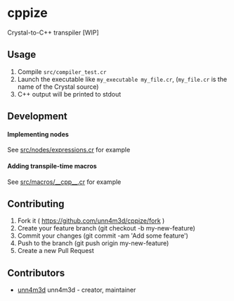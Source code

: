 # cppize

Crystal-to-C++ transpiler [WIP]

## Usage

1. Compile `src/compiler_test.cr`
2. Launch the executable like `my_executable my_file.cr`, (`my_file.cr` is the name of the Crystal source)
3. C++ output will be printed to stdout


## Development

#### Implementing nodes

See [src/nodes/expressions.cr](src/nodes/expressions.cr) for example

#### Adding transpile-time macros

See [src/macros/\_\_cpp\_\_.cr](src/macros/__cpp__.cr) for example

## Contributing

1. Fork it ( https://github.com/unn4m3d/cppize/fork )
2. Create your feature branch (git checkout -b my-new-feature)
3. Commit your changes (git commit -am 'Add some feature')
4. Push to the branch (git push origin my-new-feature)
5. Create a new Pull Request

## Contributors

- [unn4m3d](https://github.com/unn4m3d) unn4m3d - creator, maintainer
